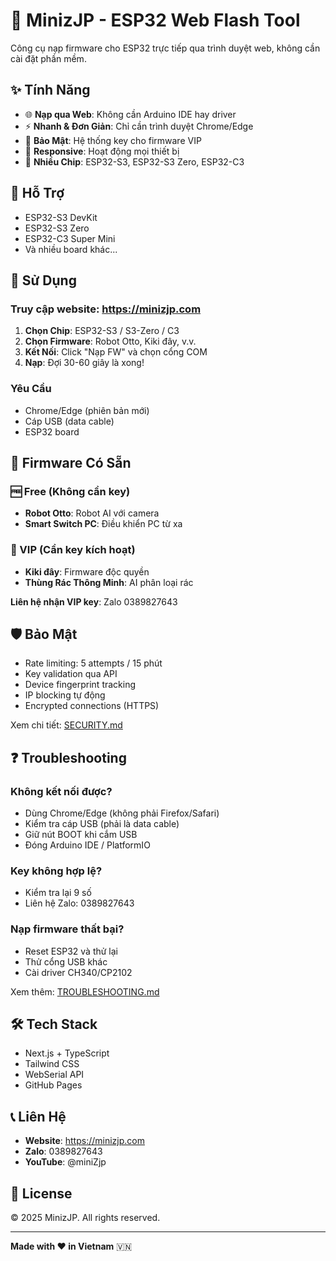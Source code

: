 # 🚀 MinizJP - ESP32 Web Flash Tool

Công cụ nạp firmware cho ESP32 trực tiếp qua trình duyệt web, không cần cài đặt phần mềm.

## ✨ Tính Năng

- 🌐 **Nạp qua Web**: Không cần Arduino IDE hay driver
- ⚡ **Nhanh & Đơn Giản**: Chỉ cần trình duyệt Chrome/Edge
- 🔐 **Bảo Mật**: Hệ thống key cho firmware VIP
- 📱 **Responsive**: Hoạt động mọi thiết bị
- 🎯 **Nhiều Chip**: ESP32-S3, ESP32-S3 Zero, ESP32-C3

## 🎯 Hỗ Trợ

- ESP32-S3 DevKit
- ESP32-S3 Zero
- ESP32-C3 Super Mini
- Và nhiều board khác...

## 🚀 Sử Dụng

### Truy cập website: https://minizjp.com

1. **Chọn Chip**: ESP32-S3 / S3-Zero / C3
2. **Chọn Firmware**: Robot Otto, Kiki đây, v.v.
3. **Kết Nối**: Click "Nạp FW" và chọn cổng COM
4. **Nạp**: Đợi 30-60 giây là xong!

### Yêu Cầu

- Chrome/Edge (phiên bản mới)
- Cáp USB (data cable)
- ESP32 board

## 📖 Firmware Có Sẵn

### 🆓 Free (Không cần key)
- **Robot Otto**: Robot AI với camera
- **Smart Switch PC**: Điều khiển PC từ xa

### 🔑 VIP (Cần key kích hoạt)
- **Kiki đây**: Firmware độc quyền
- **Thùng Rác Thông Minh**: AI phân loại rác

**Liên hệ nhận VIP key**: Zalo 0389827643

## 🛡️ Bảo Mật

- Rate limiting: 5 attempts / 15 phút
- Key validation qua API
- Device fingerprint tracking
- IP blocking tự động
- Encrypted connections (HTTPS)

Xem chi tiết: [SECURITY.md](./SECURITY.md)

## ❓ Troubleshooting

### Không kết nối được?
- Dùng Chrome/Edge (không phải Firefox/Safari)
- Kiểm tra cáp USB (phải là data cable)
- Giữ nút BOOT khi cắm USB
- Đóng Arduino IDE / PlatformIO

### Key không hợp lệ?
- Kiểm tra lại 9 số
- Liên hệ Zalo: 0389827643

### Nạp firmware thất bại?
- Reset ESP32 và thử lại
- Thử cổng USB khác
- Cài driver CH340/CP2102

Xem thêm: [TROUBLESHOOTING.md](./TROUBLESHOOTING.md)

## 🛠️ Tech Stack

- Next.js + TypeScript
- Tailwind CSS
- WebSerial API
- GitHub Pages

## 📞 Liên Hệ

- **Website**: https://minizjp.com
- **Zalo**: 0389827643
- **YouTube**: @miniZjp

## 📝 License

© 2025 MinizJP. All rights reserved.

---

**Made with ❤️ in Vietnam** 🇻🇳